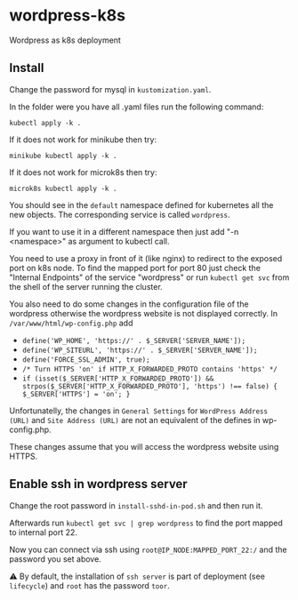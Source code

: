 # wordpress-k8s

Wordpress as k8s deployment

## Install

Change the password for mysql in `kustomization.yaml`.

In the folder were you have all .yaml files run the following command:

```
kubectl apply -k .
```

If it does not work for minikube then try:

```
minikube kubectl apply -k .
```

If it does not work for microk8s then try:

```
microk8s kubectl apply -k .
```

You should see in the `default` namespace defined for kubernetes all the new objects.
The corresponding service is called `wordpress`. 

If you want to use it in a different namespace then just add "-n &lt;namespace&gt;" as argument to kubectl call.

You need to use a proxy in front of it (like nginx) to redirect to the exposed port on k8s node.
To find the mapped port for port 80 just check the "Internal Endpoints" of the service "wordpress"
or run `kubectl get svc` from the shell of the server running the cluster.

You also need to do some changes in the configuration file of the wordpress otherwise the wordpress website is not displayed correctly. 
In `/var/www/html/wp-config.php` add

* `define('WP_HOME', 'https://' . $_SERVER['SERVER_NAME']);`
* `define('WP_SITEURL', 'https://' . $_SERVER['SERVER_NAME']);`
* `define('FORCE_SSL_ADMIN', true);`
* `/* Turn HTTPS 'on' if HTTP_X_FORWARDED_PROTO contains 'https' */`
* `if (isset($_SERVER['HTTP_X_FORWARDED_PROTO']) && strpos($_SERVER['HTTP_X_FORWARDED_PROTO'], 'https') !== false) { $_SERVER['HTTPS'] = 'on'; }`

Unfortunatelly, the changes in `General Settings` for `WordPress Address (URL)` and `Site Address (URL)` are not an equivalent of the defines in wp-config.php.

These changes assume that you will access the wordpress website using HTTPS.

## Enable ssh in wordpress server

Change the root password in `install-sshd-in-pod.sh` and then run it.

Afterwards run `kubectl get svc | grep wordpress` to find the port mapped to internal port 22.

Now you can connect via ssh using `root@IP_NODE:MAPPED_PORT_22:/` and the password you set above.

⚠️ By default, the installation of `ssh server` is part of deployment (see `lifecycle`) and `root` has the password `toor`.